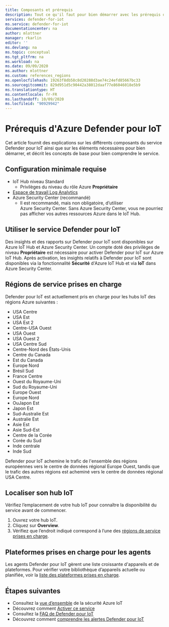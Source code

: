 ```yaml
---
title: Composants et prérequis
description: Tout ce qu'il faut pour bien démarrer avec les prérequis du service Azure Defender pour IoT.
services: defender-for-iot
ms.service: defender-for-iot
documentationcenter: na
author: mlottner
manager: rkarlin
editor: ''
ms.devlang: na
ms.topic: conceptual
ms.tgt_pltfrm: na
ms.workload: na
ms.date: 09/09/2020
ms.author: mlottner
ms.custom: references_regions
ms.openlocfilehash: 19263f8db58c8d20288d3ae74c24efd85667bc33
ms.sourcegitcommit: 829d951d5c90442a38012daaf77e86046018e5b9
ms.translationtype: HT
ms.contentlocale: fr-FR
ms.lasthandoff: 10/09/2020
ms.locfileid: "90929942"
---
```

# <a name="azure-defender-for-iot-prerequisites"></a>Prérequis d'Azure Defender pour IoT

Cet article fournit des explications sur les différents composants du service Defender pour IoT ainsi que sur les éléments nécessaires pour bien démarrer, et décrit les concepts de base pour bien comprendre le service.

## <a name="minimum-requirements"></a>Configuration minimale requise

- IoT Hub niveau Standard
  - Privilèges du niveau du rôle Azure **Propriétaire**
- [Espace de travail Log Analytics](https://docs.microsoft.com/azure/azure-monitor/learn/quick-create-workspace)
- Azure Security Center (recommandé)
  - Il est recommandé, mais non obligatoire, d’utiliser Azure Security Center. Sans Azure Security Center, vous ne pourriez pas afficher vos autres ressources Azure dans le IoT Hub.

## <a name="working-with-defender-for-iot-service"></a>Utiliser le service Defender pour IoT

Des insights et des rapports sur Defender pour IoT sont disponibles sur Azure IoT Hub et Azure Security Center. Un compte doté des privilèges de niveau **Propriétaire** est nécessaire pour activer Defender pour IoT sur Azure IoT Hub. Après activation, les insights relatifs à Defender pour IoT sont disponibles via la fonctionnalité **Sécurité** d'Azure IoT Hub et via **IoT** dans Azure Security Center.

## <a name="supported-service-regions"></a>Régions de service prises en charge

Defender pour IoT est actuellement pris en charge pour les hubs IoT des régions Azure suivantes :

- USA Centre
- USA Est
- USA Est 2
- Centre-USA Ouest
- USA Ouest
- USA Ouest 2
- USA Centre Sud
- Centre-Nord des États-Unis
- Centre du Canada
- Est du Canada
- Europe Nord
- Brésil Sud
- France Centre
- Ouest du Royaume-Uni
- Sud du Royaume-Uni
- Europe Ouest
- Europe Nord
- OuJapon Est
- Japon Est
- Sud-Australie Est
- Australie Est
- Asie Est
- Asie Sud-Est
- Centre de la Corée
- Corée du Sud
- Inde centrale
- Inde Sud

Defender pour IoT achemine le trafic de l'ensemble des régions européennes vers le centre de données régional Europe Ouest, tandis que le trafic des autres régions est acheminé vers le centre de données régional USA Centre.

## <a name="wheres-my-iot-hub"></a>Localiser son hub IoT

Vérifiez l’emplacement de votre hub IoT pour connaître la disponibilité du service avant de commencer.

1. Ouvrez votre hub IoT.
1. Cliquez sur **Overview**.
1. Vérifiez que l’endroit indiqué correspond à l’une des [régions de service prises en charge](#supported-service-regions).

## <a name="supported-platforms-for-agents"></a>Plateformes prises en charge pour les agents

Les agents Defender pour IoT gèrent une liste croissante d'appareils et de plateformes. Pour vérifier votre bibliothèque d’appareils actuelle ou planifiée, voir la [liste des plateformes prises en charge](how-to-deploy-agent.md).

## <a name="next-steps"></a>Étapes suivantes

- Consultez la [vue d’ensemble](overview.md) de la sécurité Azure IoT
- Découvrez comment [Activer ce service](quickstart-onboard-iot-hub.md)
- Consultez la [FAQ de Defender pour IoT](resources-frequently-asked-questions.md)
- Découvrez comment [comprendre les alertes Defender pour IoT](concept-security-alerts.md)
